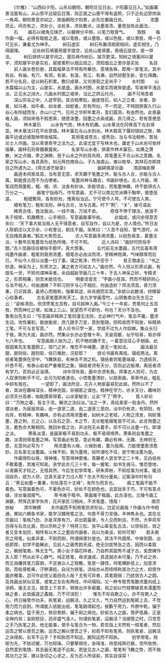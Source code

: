 <!-- { "loadSidebar": true } -->
　　《尔雅》：“山西曰夕阳，山东曰朝阳，朝阳旦见日出，夕阳暮见日入。”如画暮景当面有山，从山旁平远窥后日落，则正面之山便不得有返照，只于近处边旁烘染一角耳。朝阳景意亦如之，故画朝阳夕阳景，必先位置画日处。
　　云
　　浓墨烘云，间亦有之，浓处少，淡处多，浓处数点，淡墨渐渍。董思翁有此画法。
　　石
　　画石以棱角见锋芒，以皴擦分平侧，以笔力取骨气。
　　取胜
　　每作画一幅，必得有取胜之道。或以笔胜，或以墨胜，或以色胜，或以景胜，得一已可见长，兼备尤为神手。
　　树石虚实
　　树石布置须疏密相间，虚实相生，乃得画理。
　　近处树石填塞用屋宇提空，远处山崖填塞，用烟云提空。是一样法。
　　树石排挤以屋宇间之，屋后再作树石，层次更深。知树之填塞间以屋宇，须知屋宇亦是实处，层崖累积以烟云锁之，须知烟云之里亦是实处
　　名目
　　前人画长卷巨册，其篇幅章法不特有所摹仿，意境各殊，即用一家笔法，其中有岩、有岫，有穴、有洞，有泉、有溪，有江、有濑，自然邱壑生新，变化得趣。若不分名目，徒以树石积累，敷衍成章，又何游观之足尚乎？
　　水村图
　　山水篇幅以山为主，山是实，水是虚。画水村图，水是实而坡岸是虚。写坡岸平浅远淡，正见水之阔大。凡画水村图之坡岸，当比之烘云托月。
　　画不可用意者
　　深山穷谷之中，人迹罕到。其古柏寒松，崩崖怪石，如人之立者、坐者、卧者，如马者、如牛者、如龙者、如蛇者，形有所似，不一而足，不特因旅客久行山谷心有所疑而生，亦山川之气、日月之华积年累月，变幻莫测，有由然也。此景最难入画，须如宋恪不假思索，随意泼墨，因墨之点染成画，庶几得之。若有意便恶俗。
　　林木窠石
　　山水有气势，林木有机趣。山水章法在冈脊高下左右得宜。林木章法只在平处穿插。林木窠石与山水别派。林木取高下偃仰错综之致，略画平远或远坡取映带收缩耳。
　　其用笔或苍古，或秀劲，当与书法相参。思翁论士人作画，当以草隶奇字之法为之。此语尤宜于写林木也。庸史于山水尚可依样描摹，画林石则骨髓暴露矣。
　　名家写山水者，俱善作林木窠石，如黄之萧散，米之点缀，李之渊微，皆于山水之外别具风规，其笔墨无不合山水之意趣。名家之写山水，各具真形，如元晖仿南徐山，子久海虞山，难以枚举。其林石亦即其目之所遇为之。《蒋氏游艺秘录》
　　
　　
　　画耕偶录论画
　　清邵梅臣撰
　　画道本闲家具耳，当有意无意，求天趣于笔墨之外，能与古人合，亦能与古人离。斯能食古而不为古哽者。
　　笔墨间神与趣会，书画妙境也。古人作画，用笔润而用墨乾，粗、细、浓、淡各有妙诀。余能领会，而笔墨神趣，终不能得古人万分之一。
　　画笔宁拙毋巧，作写意画，尤不可以南北宗派横于胸申，致堕恶道。
　　粗细繁简，各有妙处，惟离俗当远。宁可使今人骂，不可使古人笑。
　　细有笔力，粗有法则。神与古合，法与古离。时下“荆”、“关”，谁可语此
　　稀奇古怪，我法我派。一钱不值，万钱不卖。
　　奇怪不悖于理法，放浪不失于规矩，机趣横生，心手相应，写意画能事毕矣。
　　此幅成，或问余得意否余曰：“天下事大抵当局人无不得意者，自写自作，自以为是，亦人情也。”昨日友人陈鹤庄以文示余，小有訾议，鹤庄不服。余笑曰：“人苦不自知，譬气泄时，从无自掩其鼻者。”鹤庄大笑而去。
　　古人写意画多用浓墨，以纸色易变，着墨太淡，十数年后笔墨皆为纸色所掩，不可不知。
　　近人诗曰：“画好时防俗手题。”古人佳画往往被俗手题坏。真大恨事。
　　五代前无水墨画，五代后虽有用纯墨作画者，粗笔则竟用浓墨，细笔亦必由淡而浓，至精神饱满，气味醇厚而后已。不似今人但以淡墨一扫了事，谓之乾净，然乎否乎？
　　昔王僧虔云：“书之妙道，神采为上，形质次之，兼之者方可绍古人。”画亦然。今人但以形质论画，有擅名一世，不知何谓神采者。余自龆龀学画几三十年，于古人神采之妙，专精求之，形质相兼，则吾未能信也。
　　明娄坚尝言：“字画小技耳。然而不精研则心与法不相入，何由通微？不积习则手与心不相应，何由造妙？师法须高，骨力须重，已识其源，虽师心而暗和，强摹其迹，纵肖貌而实乖。”余欲以此数语，持赠留心绘事者。
　　古名家笔墨夙有天工。余九岁学画雪竹，山阴鲁南台先生见之云：“姿格清劲，但须秃笔五百枚，自可超神入画。”今三十一年矣，秃笔何止五百枚，然而神化之境，如海上三山，犹望而不可即也，何也？天分不及也。
　　昔鲁南台先生曰：“写意画非精熟工笔则漫无法则，尤必神行气中，笔忌平庸，墨求生动。攻性兼到，能放能收，庶几随手万变，意到笔随。但知收而不知放，纵精熟工笔，不可与言写意。”
　　昔人论书只学一家，学成不过为人作奴婢。集众长归于我，斯为大成，画亦然。然集众长亦必登楼十年。天姿高敏，似乎较易，易亦得七八年也。
　　写意画唐人始为之，机不畅则趣不生，一着意往往心手相戾。此扇因某先生笔墨颇工，班门之斧，惟恐不中绳墨，遂无一笔如法。
　　画法最忌甜，甜则俗，甜则软，俗已难耐，况软耶？
　　尝论书画有离纸、镇纸两法。离纸者笔墨俱在空中，飞舞跌宕，有神龙不测之机。镇纸者则笔墨端凝，力透纸背，纤悉不苟，有泰山岩岩严重难犯之象。镇纸者须有天分，否则必近板滞。离纸者须有学力，否则必近油滑。
　　诗中须有我，画中亦须有我。师事古人则可，为古人奴隶则断乎不可。此可为知者道也。小悟笔墨清妙，以扇索画，草草作此，粗乱中却有我在。
　　一望即了，画法所忌，花卉人物家最易犯此病，然所以不了者，其诀在趣味深长，精神完固，非细密之谓也。精神在学力，亦关天分，趣味则必须天分高者，始能摸索得着，山水家秘宝，止此“不了”两字。
　　昔人妙论曰：“万物之毒，皆主于浓。解浓之法曰淡。”淡之一字，真绘素家一粒金丹。然所谓淡者，为层层烘染，由一道至二道，由二道至三至四，淡中仍有浓，有阴阳，有向背，有精神，有趣味。亦有必须用浓墨者，如树木之老枝，人物之须发，钩斫落墨，莲之刺，兰之心，以及石之苔，木之节，无论粗笔细笔皆不可淡。此言用墨之法，着色亦大略相同。挽回补救之功，非淡则无从着手。却不可以淡墨一扫，即谓之淡。
　　萧条淡漠，是画家极不易到功夫，极不易得境界。萧条则会笔墨之趣，淡漠则得笔墨之神。写意画必有意，意必有趣，趣必有神，无趣、无神则无意，无意何必写为？
　　用浓墨有火候，火候到者，墨为我用。力能使墨愈浓愈妙。古名家无淡墨画。火候不到，我为墨用，俗所谓吃不住，是宁用淡墨为是。
　　作画得形似易，得神难，写意得神更难。青藤老人尝言学之二十年，见白纸尚不敢着墨，其难可知矣。余学此亦几三十年，每一握笔，如书生骑马，惟恐堕地，以青藤天才较之，无怪其然。今后生初学弄笔，研朱弄粉，不知绘事为何事，辄诩诩自负，欲为人师，岂真天姿才力过人耶？亦太不知分量矣。记客滇中时有句云：“黑云如墨一重重，何处莲花十丈峰”，有所为而言也。
　　画工笔画不能不着色。写意画着色可，不着色亦可，妙处不在颜色也。且宜拙多于巧，不可有意点缀，涉丝毫闺阁气。
　　草书难于楷书，草画难于楷画，此古语也。兰陵今画工渊薮，然恽氏家学失传，花卉家匠习相尚，不求笔墨，惜哉！
　　
　　
　　南宗抉秘
　　清华琳撰
　　夫作画而不知用笔但求形似，岂足论画哉？作画与作书相通，果如六朝各书家，能学汉魏用笔之法，何患不骨力坚强，丰神隽永也。其在北宗画曰：笔格乃劲，亦是浑厚有力，非出筋露骨，令人见而刺目。不然，大李将军岂得与右丞比肩，而以宗称之乎？特蒋三松、张平山辈变乱古法，以惊俗目，效之者又变本加厉，相传有以木工之墨齿作画者，且以为美谈，抑何可笑!
　　若夫南宗之用笔，似柔非柔，不刚而刚，所谓绵里针是也。其法不外圆厚。中锋则圆，出纸即厚。初学不能解此，见前人之画秀韵天成，绝无剑拔弩张之态，因而以柔取之，腕弱笔痴，殊无生气。类小女子描花样者，乃自矜其韶秀不减于古，奚啻婢作夫人耶？然从此平心静气，纯正炼笔，毋求速成，其造就亦未可量。乃不此之务，而又自嫌其笔力孱弱，不足骇众人之观瞻，急思一捷径，将笔横卧纸上，加意求刚，而枯骨乾柴，汙秽满纸，自诧为铁笔。流俗亦从而啧啧称其功力之大，抑思作画亦雅事，岂可作此伧父面目向人哉？尤有可异者，其笔既弱：乃欲效古人之圆，及其画出状似豆茎，或笔之左右有两线，中间塌陷。又一种专取秃笔醮浓墨向纸上涂鸦，毫无主见，故意上下其手，顿挫出许多瘿瘤，视之如以竹枝嚼破其末濡墨而抹之者，此皆画道之蟊贼，万不可误犯！
　　惟先不存自欺之心，亦不存欺人之心，终日操管作功夫，执笔紧，运腕活，久之又久，气力自然运到笔颖上去，不觉用力而力自到。所谓能入纸能出纸，笔笔跳得起也。彼歉于用力，外腴中乾，偏于柔之病也。猛于用力，努目黎颜，偏于刚之病也。妙矣古人之画，菩萨低眉，正是全神内敛；金刚怒目，迥非盛气凌人。何谓执笔紧，运腕活？当搦管之时，只觉吾之手乃执笔之具，他无能事，使手与笔合为一物，若吾指上天然有一枝笔者，然后运吾之臂以使吾之腕，运吾之腕以使吾之手，初若不知有笔焉，则执笔紧、运腕活之诀得矣。右军不云乎？手知执而不知运，腕知运而不知执。
　　初学用笔，规矩为先，不妨迟缓，万勿轻璪，只要拏得住，坐得准，待至纯熟已极，空所依傍，自然意到笔随，其去画无笔迹不远矣。若徒见古人之画，笔笔有飞舞之势，而不揣其功力之深，猥以急切之心求之，反为古人所误矣，其实自误耳！
